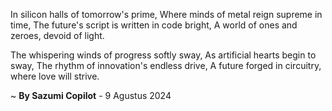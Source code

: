 In silicon halls of tomorrow's prime,
Where minds of metal reign supreme in time,
The future's script is written in code bright,
A world of ones and zeroes, devoid of light.

The whispering winds of progress softly sway,
As artificial hearts begin to sway,
The rhythm of innovation's endless drive,
A future forged in circuitry, where love will strive.

~ <b>By Sazumi Copilot</b> - 9 Agustus 2024
